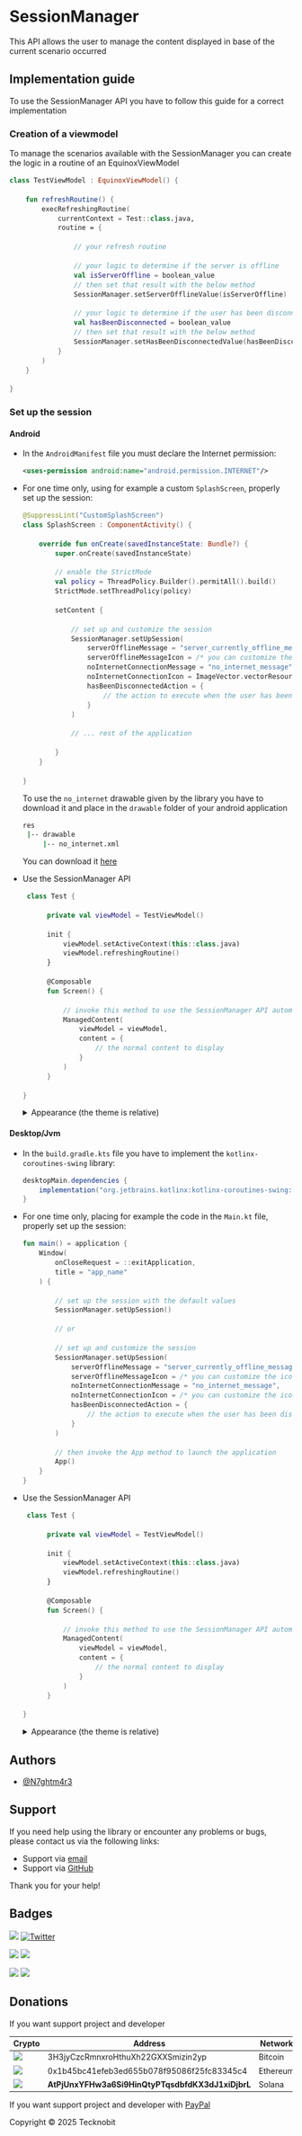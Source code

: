 # SessionManager

This API allows the user to manage the content displayed in base of the current scenario occurred

## Implementation guide

To use the SessionManager API you have to follow this guide for a correct implementation

### Creation of a viewmodel

To manage the scenarios available with the SessionManager you can create the logic in a routine of an EquinoxViewModel

```kotlin
class TestViewModel : EquinoxViewModel() {

    fun refreshRoutine() {
        execRefreshingRoutine(
            currentContext = Test::class.java,
            routine = {

                // your refresh routine

                // your logic to determine if the server is offline 
                val isServerOffline = boolean_value
                // then set that result with the below method
                SessionManager.setServerOfflineValue(isServerOffline)

                // your logic to determine if the user has been disconnected
                val hasBeenDisconnected = boolean_value
                // then set that result with the below method
                SessionManager.setHasBeenDisconnectedValue(hasBeenDisconnected)
            }
        )
    }

}
```

### Set up the session

#### Android

- In the `AndroidManifest` file you must declare the Internet permission:

    ```xml
    <uses-permission android:name="android.permission.INTERNET"/>
    ```

- For one time only, using for example a custom `SplashScreen`, properly set up the session:

    ```kotlin
    @SuppressLint("CustomSplashScreen")
    class SplashScreen : ComponentActivity() {
    
        override fun onCreate(savedInstanceState: Bundle?) {
            super.onCreate(savedInstanceState)
 
            // enable the StrictMode
            val policy = ThreadPolicy.Builder().permitAll().build()
            StrictMode.setThreadPolicy(policy)
  
            setContent {
  
                // set up and customize the session 
                SessionManager.setUpSession(
                    serverOfflineMessage = "server_currently_offline_message",
                    serverOfflineMessageIcon = /* you can customize the icon if needed */
                    noInternetConnectionMessage = "no_internet_message",
                    noInternetConnectionIcon = ImageVector.vectorResource(id = R.drawable.no_internet),
                    hasBeenDisconnectedAction = {
                        // the action to execute when the user has been disconnected
                    }
                )
                
                // ... rest of the application
  
            }
        }
    
    }
    ```

  To use the `no_internet` drawable given by the library you have to download it and place in the `drawable` folder of
  your android application
  ``` bash
  res
   |-- drawable
       |-- no_internet.xml
  ```

  You can download
  it [here](https://github.com/N7ghtm4r3/Equinox-Compose/blob/main/library/src/commonMain/composeResources/drawable/no_internet.xml)

- Use the SessionManager API

  ```kotlin
   class Test {
       
        private val viewModel = TestViewModel()

        init {
            viewModel.setActiveContext(this::class.java)
            viewModel.refreshingRoutine()
        }

        @Composable
        fun Screen() {
  
            // invoke this method to use the SessionManager API automatically
            ManagedContent(
                viewModel = viewModel,
                content = {
                    // the normal content to display
                }
            )
        }
   
  }        
  ```

  <details>
  <summary>Appearance (the theme is relative)</summary>
    <img src="https://github.com/N7ghtm4r3/Equinox-Compose/blob/main/images/no_internet_mobile.png" alt="no_internet"/>
    <img src="https://github.com/N7ghtm4r3/Equinox-Compose/blob/main/images/server_offline_mobile.png" alt="server_offline"/>
  </details>

#### Desktop/Jvm

- In the `build.gradle.kts` file you have to implement the `kotlinx-coroutines-swing` library:

    ```groovy
    desktopMain.dependencies {      
        implementation("org.jetbrains.kotlinx:kotlinx-coroutines-swing:1.8.1")
    }
    ```

- For one time only, placing for example the code in the `Main.kt` file, properly set up the session:

    ```kotlin
    fun main() = application {
        Window(
            onCloseRequest = ::exitApplication,
            title = "app_name"
        ) {
  
            // set up the session with the default values 
            SessionManager.setUpSession()
  
            // or
  
            // set up and customize the session 
            SessionManager.setUpSession(
                serverOfflineMessage = "server_currently_offline_message",
                serverOfflineMessageIcon = /* you can customize the icon if needed */
                noInternetConnectionMessage = "no_internet_message",
                noInternetConnectionIcon = /* you can customize the icon if needed */,
                hasBeenDisconnectedAction = {
                    // the action to execute when the user has been disconnected
                }
            )
  
            // then invoke the App method to launch the application
            App()
        }
    }
    ```

- Use the SessionManager API

  ```kotlin
   class Test {
       
        private val viewModel = TestViewModel()

        init {
            viewModel.setActiveContext(this::class.java)
            viewModel.refreshingRoutine()
        }

        @Composable
        fun Screen() {
  
            // invoke this method to use the SessionManager API automatically
            ManagedContent(
                viewModel = viewModel,
                content = {
                    // the normal content to display
                }
            )
        }
   
  }        
  ```

  <details>
  <summary>Appearance (the theme is relative)</summary>
    <img src="https://github.com/N7ghtm4r3/Equinox-Compose/blob/main/images/no_internet_desktop.png" alt="no_internet"/>
    <img src="https://github.com/N7ghtm4r3/Equinox-Compose/blob/main/images/server_offline_desktop.png" alt="server_offline"/>
  </details>

## Authors

- [@N7ghtm4r3](https://www.github.com/N7ghtm4r3)

## Support

If you need help using the library or encounter any problems or bugs, please contact us via the following links:

- Support via <a href="mailto:infotecknobitcompany@gmail.com">email</a>
- Support via <a href="https://github.com/N7ghtm4r3/Equinox/issues/new">GitHub</a>

Thank you for your help!

## Badges

[![](https://img.shields.io/badge/Google_Play-414141?style=for-the-badge&logo=google-play&logoColor=white)](https://play.google.com/store/apps/developer?id=Tecknobit)
[![Twitter](https://img.shields.io/badge/Twitter-1DA1F2?style=for-the-badge&logo=twitter&logoColor=white)](https://twitter.com/tecknobit)

[![](https://img.shields.io/badge/Spring_Boot-F2F4F9?style=for-the-badge&logo=spring-boot)](https://spring.io/projects/spring-boot)
[![](https://img.shields.io/badge/Jetpack%20Compose-4285F4.svg?style=for-the-badge&logo=Jetpack-Compose&logoColor=white)](https://www.jetbrains.com/lp/compose-multiplatform/)

[![](https://img.shields.io/badge/Java-ED8B00?style=for-the-badge&logo=java&logoColor=white)](https://www.oracle.com/java/)
[![](https://img.shields.io/badge/Kotlin-B125EA?style=for-the-badge&logo=kotlin&logoColor=white)](https://kotlinlang.org/)

## Donations

If you want support project and developer

| Crypto                                                                                              | Address                                          | Network  |
|-----------------------------------------------------------------------------------------------------|--------------------------------------------------|----------|
| ![](https://img.shields.io/badge/Bitcoin-000000?style=for-the-badge&logo=bitcoin&logoColor=white)   | 3H3jyCzcRmnxroHthuXh22GXXSmizin2yp               | Bitcoin  |
| ![](https://img.shields.io/badge/Ethereum-3C3C3D?style=for-the-badge&logo=Ethereum&logoColor=white) | 0x1b45bc41efeb3ed655b078f95086f25fc83345c4       | Ethereum |
| ![](https://img.shields.io/badge/Solana-000?style=for-the-badge&logo=Solana&logoColor=9945FF)       | **AtPjUnxYFHw3a6Si9HinQtyPTqsdbfdKX3dJ1xiDjbrL** | Solana   |

If you want support project and developer
with <a href="https://www.paypal.com/donate/?hosted_button_id=5QMN5UQH7LDT4">PayPal</a>

Copyright © 2025 Tecknobit

